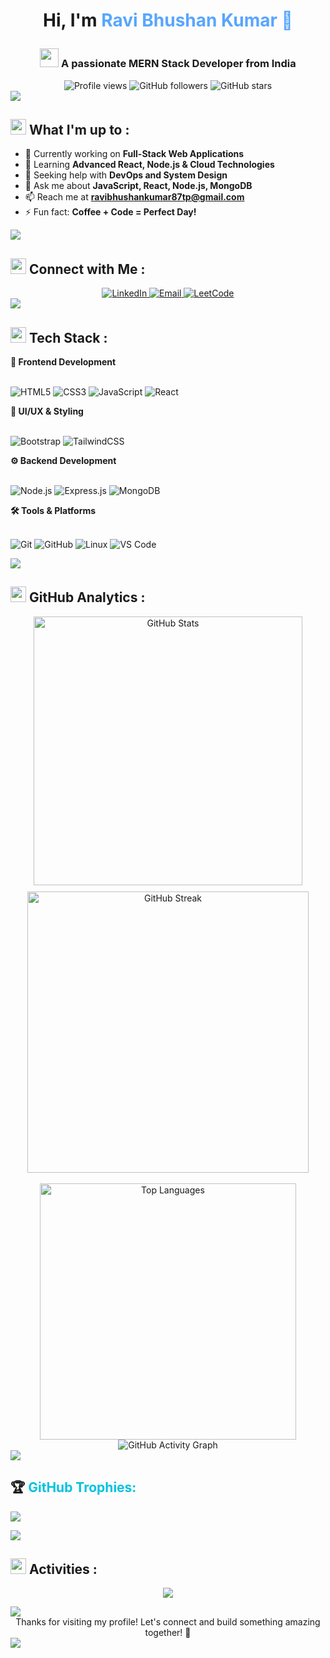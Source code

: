 

<h1 align="center">
 
  Hi, I'm <span style="color: #58a6ff;">Ravi Bhushan Kumar 🤗</span>
  
 
</h1>
<h3 align="center">
  <img src="https://media.giphy.com/media/WUlplcMpOCEmTGBtBW/giphy.gif" width="30"> 
  A passionate MERN Stack Developer from India
</h3>

<div align="center">
  <img src="https://komarev.com/ghpvc/?username=ravibhushan10&label=Profile%20views&color=58a6ff&style=for-the-badge" alt="Profile views" />
  <img src="https://img.shields.io/github/followers/ravibhushan10?label=Followers&style=for-the-badge&color=58a6ff&labelColor=1c1917" alt="GitHub followers" />
  <img src="https://img.shields.io/github/stars/ravibhushan10?label=Stars&style=for-the-badge&color=58a6ff&labelColor=1c1917" alt="GitHub stars" />
</div>

<img src="https://user-images.githubusercontent.com/73097560/115834477-dbab4500-a447-11eb-908a-139a6edaec5c.gif">






## <img src="https://media.giphy.com/media/iY8CRBdQXODJSCERIr/giphy.gif" width="25"> What I'm up to :

- 🔭 Currently working on **Full-Stack Web Applications**
- 🌱 Learning **Advanced React, Node.js & Cloud Technologies**
- 🤝 Seeking help with **DevOps and System Design**
- 💬 Ask me about **JavaScript, React, Node.js, MongoDB**
- 📫 Reach me at **ravibhushankumar87tp@gmail.com**
- ⚡ Fun fact: **Coffee + Code = Perfect Day!**

<img src="https://user-images.githubusercontent.com/73097560/115834477-dbab4500-a447-11eb-908a-139a6edaec5c.gif">

## <img src="https://media.giphy.com/media/LnQjpWaON8nhr21vNW/giphy.gif" width="25"> Connect with Me :

<div align="center">
  <a href="https://www.linkedin.com/in/ravibhushan-kumar/" target="_blank">
    <img src="https://img.shields.io/badge/LinkedIn-0077B5?style=for-the-badge&logo=linkedin&logoColor=white&labelColor=0077B5" alt="LinkedIn"/>
  </a>
 

  <a href="mailto:ravibhushankumar87tp@gmail.com">
    <img src="https://img.shields.io/badge/Email-D14836?style=for-the-badge&logo=gmail&logoColor=white&labelColor=D14836" alt="Email"/>
  </a>
  <a href="https://leetcode.com/u/ravibhushan54321/" target="_blank">
  <img src="https://img.shields.io/badge/LeetCode-800080?style=for-the-badge&logo=leetcode&logoColor=white&labelColor=800080" alt="LeetCode"/>
</a>

</div>

<img src="https://user-images.githubusercontent.com/73097560/115834477-dbab4500-a447-11eb-908a-139a6edaec5c.gif">

## <img src="https://media.giphy.com/media/WUlplcMpOCEmTGBtBW/giphy.gif" width="25"> Tech Stack :


<summary><b>🎨 Frontend Development</b></summary>
<br>

![HTML5](https://img.shields.io/badge/HTML5-E34F26?style=for-the-badge&logo=html5&logoColor=white)
![CSS3](https://img.shields.io/badge/CSS3-1572B6?style=for-the-badge&logo=css3&logoColor=white)
![JavaScript](https://img.shields.io/badge/JavaScript-F7DF1E?style=for-the-badge&logo=javascript&logoColor=black)
![React](https://img.shields.io/badge/React-20232A?style=for-the-badge&logo=react&logoColor=61DAFB)




<summary><b>🎨 UI/UX & Styling</b></summary>
<br>

![Bootstrap](https://img.shields.io/badge/Bootstrap-563D7C?style=for-the-badge&logo=bootstrap&logoColor=white)
![TailwindCSS](https://img.shields.io/badge/Tailwind_CSS-38B2AC?style=for-the-badge&logo=tailwind-css&logoColor=white)




<summary><b>⚙️ Backend Development</b></summary>
<br>

![Node.js](https://img.shields.io/badge/Node.js-43853D?style=for-the-badge&logo=node.js&logoColor=white)
![Express.js](https://img.shields.io/badge/Express.js-404D59?style=for-the-badge&logo=express&logoColor=white)
![MongoDB](https://img.shields.io/badge/MongoDB-4EA94B?style=for-the-badge&logo=mongodb&logoColor=white)




<summary><b>🛠️ Tools & Platforms</b></summary>
<br>

![Git](https://img.shields.io/badge/Git-F05032?style=for-the-badge&logo=git&logoColor=white)
![GitHub](https://img.shields.io/badge/GitHub-100000?style=for-the-badge&logo=github&logoColor=white)
![Linux](https://img.shields.io/badge/Linux-FCC624?style=for-the-badge&logo=linux&logoColor=black)
![VS Code](https://img.shields.io/badge/VS_Code-007ACC?style=for-the-badge&logo=visual-studio-code&logoColor=white)



<img src="https://user-images.githubusercontent.com/73097560/115834477-dbab4500-a447-11eb-908a-139a6edaec5c.gif">




## <img src="https://media.giphy.com/media/W5eoZHPpUx9sapR0eu/giphy.gif" width="25"> GitHub Analytics :

<div align="center">
  <!-- Stats & Streak side by side -->
  <div style="display: flex; justify-content: center; gap: 10px; flex-wrap: wrap;">
    <img src="https://github-readme-stats.vercel.app/api?username=ravibhushan10&show_icons=true&theme=react&rank_icon=github&border_radius=15" alt="GitHub Stats" width="430" />
    <img src="https://github-readme-streak-stats.herokuapp.com/?user=ravibhushan10&theme=react&border_radius=15" alt="GitHub Streak" width="450" />
  </div>

  <!-- Spacer -->
  <br />

  <!-- Top Languages full width -->
  <img src="https://github-readme-stats.vercel.app/api/top-langs/?username=ravibhushan10&langs_count=8&layout=compact&theme=react&border_radius=15&size_weight=0.5&count_weight=0.5&exclude_repo=github-readme-stats" alt="Top Languages" width="410" />
</div>







<div align="center">
  <img src="https://github-readme-activity-graph.vercel.app/graph?username=ravibhushan10&custom_title=Ravi_Bhushan%20Kumar%20Contribution%20Graph&bg_color=0D1117&color=58a6ff&line=58a6ff&point=58a6ff&area_color=0D1117&title_color=58a6ff&area=true&hide_border=true" alt="GitHub Activity Graph"/>
</div>
<img src="https://user-images.githubusercontent.com/73097560/115834477-dbab4500-a447-11eb-908a-139a6edaec5c.gif">











<p><h2 style="text-decoration: none; cursor: none;">🏆 <span style="color: #00c2e0">GitHub Trophies:</span></h2></p>

![](https://github-profile-trophy.vercel.app/?username=ravibhushan10&theme=juicyfresh&no-frame=false&no-bg=false&margin-w=4)


<img src="https://user-images.githubusercontent.com/73097560/115834477-dbab4500-a447-11eb-908a-139a6edaec5c.gif">



## <img src="https://media.giphy.com/media/iY8CRBdQXODJSCERIr/giphy.gif" width="25"> Activities :





<p align="center">
  <img src="https://leetcard.jacoblin.cool/ravibhushan54321?theme=dark&font=Nunito&ext=heatmap" />
</p>

<img src="https://user-images.githubusercontent.com/73097560/115834477-dbab4500-a447-11eb-908a-139a6edaec5c.gif">

  

<div align="center">
  Thanks for visiting my profile! Let's connect and build something amazing together! 🚀
</div>

<img src="https://user-images.githubusercontent.com/73097560/115834477-dbab4500-a447-11eb-908a-139a6edaec5c.gif">

